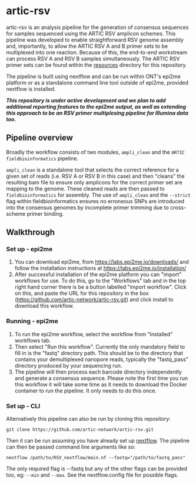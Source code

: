 # artic-rsv
artic-rsv is an analysis pipeline for the generation of consensus sequences for samples sequenced using the ARTIC RSV amplicon schemes. This pipeline was developed to enable straightforward RSV genome assembly and, importantly, to allow the ARTIC RSV A and B primer sets to be multiplexed into one reaction. Because of this, the end-to-end workstream can process RSV A and RSV B samples simultaneously. The ARTIC RSV primer sets can be found within the [resources](https://github.com/artic-network/artic-rsv/tree/main/resources) directory for this repository.

The pipeline is built using nextflow and can be run within ONT's epi2me platform or as a standalone command line tool outside of epi2me, provided nextflow is installed. 

***This repository is under active development and we plan to add additional reporting features to the epi2me output, as well as extending this approach to be an RSV primer multiplexing pipeline for Illumina data too.***

## Pipeline overview
Broadly the workflow consists of two modules, `ampli_clean` and the `ARTIC fieldbioinformatics` pipeline. 

`ampli_clean` is a standalone tool that selects the correct reference for a given set of reads (i.e. RSV A or RSV B in this case) and then "cleans” the resulting bam file to ensure only amplicons for the correct primer set are mapping to the genome. These cleaned reads are then passed to `fieldbioinformatics` for assembly. The use of `ampli_clean` and the `--strict` flag within fieldbioinformatics ensures no erroneous SNPs are introduced into the consensus genomes by incomplete primer trimming due to cross-scheme primer binding.

## Walkthrough

### Set up - epi2me
1.	You can download epi2me, from https://labs.epi2me.io/downloads/ and follow the installation instructions at https://labs.epi2me.io/installation/
2.	After successful installation of the epi2me platform you can "import" workflows for use. To do this, go to the "Workflows" tab and in the top right hand corner there is be a button labelled "import workflow". Click on this, and paste the URL for this repository in the box (https://github.com/artic-network/artic-rsv.git) and click install to download this workflow.

### Running - epi2me
1.	To run the epi2me workflow, select the workflow from "Installed" workflows tab. 
2.	Then select "Run this workflow". Currently the only mandatory field to fill in is the "fastq" directory path. This should be to the directory that contains your demultiplexed nanopore reads, typically the "fastq_pass" directory produced by your sequencing run. 
3.	The pipeline will then process each barcode directory independently and generate a consensus sequence.
Please note the first time you run this workflow it will take some time as it needs to download the Docker container to run the pipeline. It only needs to do this once.

### Set up - CLI
Alternatively this pipeline can also be run by cloning this repository:

`git clone https://github.com/artic-network/artic-rsv.git`

Then it can be run assuming you have already set up [nextflow](https://www.nextflow.io/). The pipeline can then be passed command line arguments like so:

`nextflow /path/to/RSV_nextflow/main.nf --fastq="/path/to/fastq_pass"`

The only required flag is --fastq but any of the other flags can be provided too, eg: `--min` and `--max`. See the nextflow.config file for possible flags.
